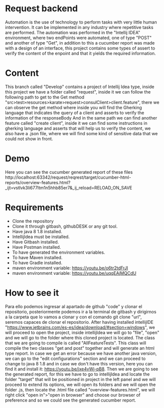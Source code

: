 # Request backend
Automation is the use of technology to perform tasks with very little human intervention. It can be implemented in any industry where repetitive tasks are performed.
The automation was performed in the "Intellij IDEA" environment, where two endPoints were automated, one of type "POST" and another of type "Get", in addition to this a cucumber report was made with a design of an interface, this project contains some types of assert to verify the content of the enpoint and that it yields the required information.

# Content
This branch called "Develop" contains a project of Intellij Idea type, inside this project we have a folder called "request", inside it we can follow the following path to get to the Get method "src>test>resources>karate>request>consulClient>client.feature", there we can observe the get method where inside you will find the Gherking language that indicates the query of a client and asserts to verify the information of the responseBody
And in the same path we can find another feature called "create client", inside it we can find some instructions in gherking language and asserts that will help us to verify the content, we also have a .json file, where we will find some kind of sensitive data that we could not show in front.

# Demo 
Here you can see the cucumber generated report of these files http://localhost:63342/request/reqrest/target/cucumber-html-reports/overview-features.html?_ijt=vstlvk3li677ltm1n5hhb85er7&_ij_reload=RELOAD_ON_SAVE

# Requirements
* Clone the repository
* Clone it through gitbash, githubDESK or any git tool.
* Have java 8 1.8 installed.
* IntellijIdea must be installed.
* Have Gitbash installed.
* Have Postman installed.
* To have generated the environment variables.
* To have Maven installed.
* To have Gradle installed.
* maven environment variable: https://youtu.be/o6tr2tdFrJI
* maven environment variable: https://youtu.be/uqqEAjMQCdU


# How to see it
Para ello podemos ingresar al apartado de github "code" y clonar el repositorio, posteriormente podemos ir a la terminal de gitbash y dirigirnos a la carpeta que lo vamos a clonar y con el comando git clone "url", seremos capaces de clonar el repositorio.
After having installed intellijIDE "https://www.jetbrains.com/es-es/idea/download/#section=windows", we will proceed to open the project, inside intellijIdea we will go to "file", "open" and we will go to the folder where this cloned project is located.
The class that we are going to compile is called "AllFeatureTests". This class will compile the two classes "get and post" together and will generate an html type report.
In case we get an error because we have another java version, we can go to the "edit configurations" section and we can proceed to change to java 8 1.8 and in case we don't have this version, here you can find it and install it: https://youtu.be/jxe4vWj-pB8.
Then we are going to see the generated report, for this we have to go to intellijIdea and locate the folder "target" that will be positioned in project in the left panel and we will proceed to extend its options, we will open its folders and we will open the folder .js, then locate the .html file called "overview-features.html", we will right click "open in">"open in browser" and choose our browser of preference and so we could see the generated cucumber report.

